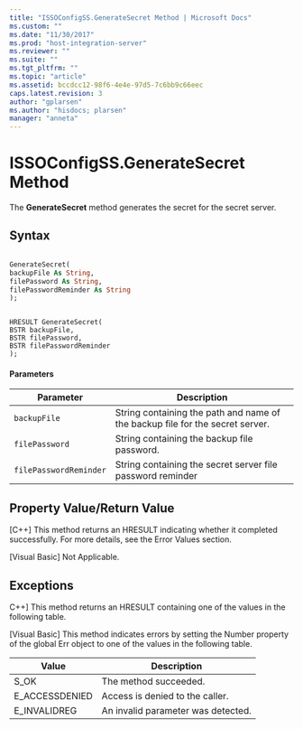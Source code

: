 ```yaml
---
title: "ISSOConfigSS.GenerateSecret Method | Microsoft Docs"
ms.custom: ""
ms.date: "11/30/2017"
ms.prod: "host-integration-server"
ms.reviewer: ""
ms.suite: ""
ms.tgt_pltfrm: ""
ms.topic: "article"
ms.assetid: bccdcc12-98f6-4e4e-97d5-7c6bb9c66eec
caps.latest.revision: 3
author: "gplarsen"
ms.author: "hisdocs; plarsen"
manager: "anneta"
---
```

# ISSOConfigSS.GenerateSecret Method
The **GenerateSecret** method generates the secret for the secret server.  

## Syntax  

```vb  

GenerateSecret(  
backupFile As String,   
filePassword As String,   
filePasswordReminder As String  
);  

```  

```cpp#  

HRESULT GenerateSecret(  
BSTR backupFile,   
BSTR filePassword,   
BSTR filePasswordReminder  
);  
```  

#### Parameters  

|Parameter|Description|  
|---------------|-----------------|  
|`backupFile`|String containing the path and name of the backup file for the secret server.|  
|`filePassword`|String containing the backup file password.|  
|`filePasswordReminder`|String containing the secret server file password reminder|  

## Property Value/Return Value  
 [C++] This method returns an HRESULT indicating whether it completed successfully. For more details, see the Error Values section.  

 [Visual Basic] Not Applicable.  

## Exceptions  
 C++] This method returns an HRESULT containing one of the values in the following table.  

 [Visual Basic] This method indicates errors by setting the Number property of the global Err object to one of the values in the following table.  


|     Value      |            Description             |
|----------------|------------------------------------|
|      S_OK      |       The method succeeded.        |
| E_ACCESSDENIED |  Access is denied to the caller.   |
|  E_INVALIDREG  | An invalid parameter was detected. |

